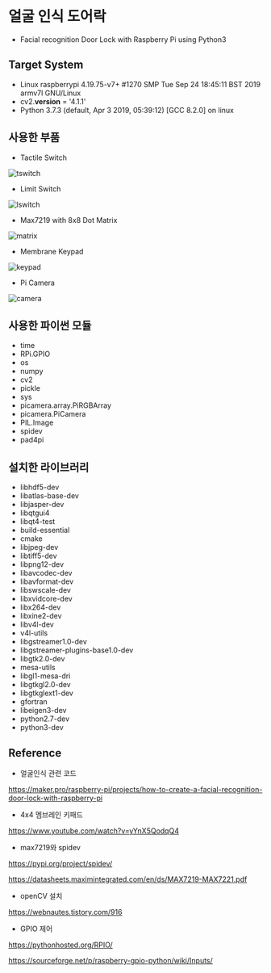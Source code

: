 # 얼굴 인식 도어락
- Facial recognition Door Lock with Raspberry Pi using Python3

## Target System
- Linux raspberrypi 4.19.75-v7+ #1270 SMP Tue Sep 24 18:45:11 BST 2019 armv7l GNU/Linux
- cv2.__version__ = '4.1.1'
- Python 3.7.3 (default, Apr  3 2019, 05:39:12) 
[GCC 8.2.0] on linux

## 사용한 부품
- Tactile Switch

![tswitch](https://order.pay.naver.com/proxy/phinf/shop1/20170826_174/koroma_1503726703375yskJt_JPEG/27033004002463862_1987610978.jpg?type=m80)
- Limit Switch

![lswitch](https://order.pay.naver.com/proxy/phinf/shop1/20191017_170/1571321492776FBO3H_JPEG/8682231410284309_843330882.jpg?type=m80)
- Max7219 with 8x8 Dot Matrix

![matrix](https://order.pay.naver.com/proxy/phinf/shop1/20170531_117/koroma_1496193585169u4ikh_JPEG/19500764811954828_354388114.jpg?type=m80)
- Membrane Keypad

![keypad](https://shop-phinf.pstatic.net/20170921_257/koroma_1505959223963Shqn6_JPEG/29266417503682591_39724661.jpg?type=m120)
- Pi Camera

![camera](https://order.pay.naver.com/proxy/phinf/shop1/20171116_258/koroma_1510797329629YLH53_JPEG/34104489251011958_-1087853166.JPG?type=m80)

## 사용한 파이썬 모듈
- time
- RPi.GPIO
- os
- numpy
- cv2
- pickle
- sys
- picamera.array.PiRGBArray
- picamera.PiCamera
- PIL.Image
- spidev
- pad4pi

## 설치한 라이브러리
- libhdf5-dev
- libatlas-base-dev
- libjasper-dev 
- libqtgui4 
- libqt4-test
- build-essential 
- cmake
- libjpeg-dev 
- libtiff5-dev 
- libpng12-dev
- libavcodec-dev 
- libavformat-dev 
- libswscale-dev 
- libxvidcore-dev 
- libx264-dev 
- libxine2-dev
- libv4l-dev 
- v4l-utils
- libgstreamer1.0-dev 
- libgstreamer-plugins-base1.0-dev
- libgtk2.0-dev
- mesa-utils 
- libgl1-mesa-dri 
- libgtkgl2.0-dev 
- libgtkglext1-dev
- gfortran 
- libeigen3-dev
- python2.7-dev
- python3-dev

## Reference

- 얼굴인식 관련 코드

https://maker.pro/raspberry-pi/projects/how-to-create-a-facial-recognition-door-lock-with-raspberry-pi

- 4x4 멤브레인 키패드

https://www.youtube.com/watch?v=yYnX5QodqQ4

- max7219와 spidev

https://pypi.org/project/spidev/

https://datasheets.maximintegrated.com/en/ds/MAX7219-MAX7221.pdf

- openCV 설치

https://webnautes.tistory.com/916

- GPIO 제어

https://pythonhosted.org/RPIO/

https://sourceforge.net/p/raspberry-gpio-python/wiki/Inputs/


